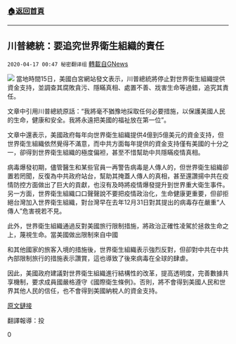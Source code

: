 ###  [:house:返回首頁](https://github.com/ourhimalayas/txt)
---

## 川普總統：要追究世界衛生組織的責任
`2020-04-17 00:47 秘密翻译组` [轉載自GNews](https://gnews.org/zh-hant/174980/)

![](https://s3.amazonaws.com/gnews-media-offload/wp-content/uploads/2020/04/17003000/Picture-1-221.png)
當地時間15日，美國白宮網站發文表示，川普總統將停止對世界衛生組織提供資金支持，並調查其腐敗貪污、隱瞞真相、處置不善、戕害生命等過錯，追究其責任。

文章中引用川普總統原話：“我將毫不猶豫地採取任何必要措施，以保護美國人民的生命，健康和安全。我將永遠把美國的福祉放在第一位”。

文章中還表示，美國政府每年向世界衛生組織提供4億到5億美元的資金支持，但世界衛生組織依然覺得不滿意，而中共方面每年提供的資金支持僅有美國的十分之一，卻得到世界衛生組織的極度偏袒，甚至不惜幫助中共隱瞞疫情真相。

病毒爆發初期，儘管醫生和某些官員一再警告病毒是人傳人的，但世界衛生組織卻置若罔聞，反復為中共政府站台，幫助其掩蓋人傳人的真相，甚至還讚揚中共在疫情防控方面做出了巨大的貢獻，也沒有及時將疫情爆發提升到世界重大衛生事件。另一方面，世界衛生組織口口聲聲說不要把疫情政治化，生命健康更重要，但卻拒絕台灣加入世界衛生組織，對台灣早在去年12月31日對其提出的病毒存在嚴重“人傳人”危害視若不見。

此外，世界衛生組織通過反對美國旅行限制措施，將政治正確性凌駕於拯救生命之上，蔑視生命。當美國做出限制來自中國

和其他國家的旅客入境的措施後，世界衛生組織表示強烈反對，但卻對中共在中共內部限制旅行的措施表示讚賞，這也導致了後來病毒在全球的肆虐。

因此，美國政府建議對世界衛生組織進行結構性的改革，提高透明度，完善數據共享機制，要求成員國嚴格遵守《國際衛生條例》。否則，將不會得到美國人民和世界其他人民的信任，也不會得到美國納稅人的資金支持。

[原文鏈接](https://www.whitehouse.gov/briefings-statements/president-donald-j-trump-demanding-accountability-world-health-organization/)

翻譯報導：投

0
